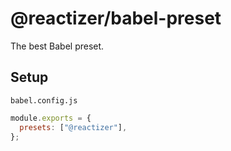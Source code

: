 # @reactizer/babel-preset

The best Babel preset.

## Setup

`babel.config.js`

```js
module.exports = {
  presets: ["@reactizer"],
};
```
